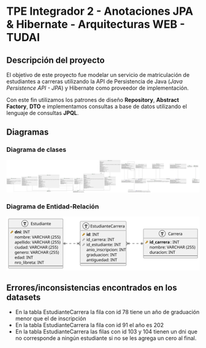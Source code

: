
# TPE Integrador 2 - Anotaciones JPA & Hibernate - Arquitecturas WEB - TUDAI

## Descripción del proyecto

El objetivo de este proyecto fue modelar un servicio de matriculación de estudiantes a carreras utilizando la API de Persistencia de Java (*Java Persistence API - JPA*) y Hibernate como proveedor de implementación.

Con este fin utilizamos los patrones de diseño **Repository**, **Abstract Factory**, **DTO** e implementamos consultas a base de datos utilizando el lenguaje de consultas **JPQL**.

## Diagramas
### Diagrama de clases
![Diagrama de clases](/diagramas/svg/diagrama-clases.svg)

### Diagrama de Entidad-Relación
![Diagrama de entidad relación](/diagramas/svg/dere.svg)



## Errores/inconsistencias encontrados en los datasets
- En la tabla EstudianteCarrera la fila con id 78 tiene un año de graduación menor que el de inscripción
- En la tabla EstudianteCarrera la fila con id 91 el año es 202
- En la tabla EstudianteCarrera las filas con id 103 y 104 tienen un dni que no corresponde a ningún estudiante si no se les agrega un cero al final.
